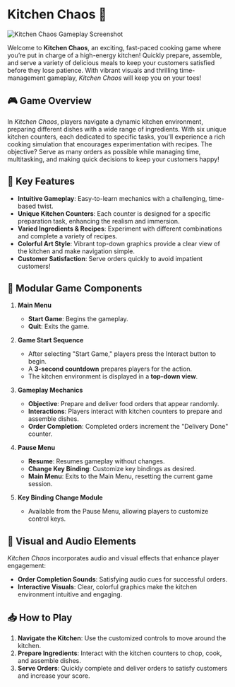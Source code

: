 # Kitchen Chaos 🍲
![Kitchen Chaos Gameplay Screenshot](path/to/your/image.jpg)

Welcome to **Kitchen Chaos**, an exciting, fast-paced cooking game where you’re put in charge of a high-energy kitchen! Quickly prepare, assemble, and serve a variety of delicious meals to keep your customers satisfied before they lose patience. With vibrant visuals and thrilling time-management gameplay, *Kitchen Chaos* will keep you on your toes!

## 🎮 Game Overview
In *Kitchen Chaos*, players navigate a dynamic kitchen environment, preparing different dishes with a wide range of ingredients. With six unique kitchen counters, each dedicated to specific tasks, you'll experience a rich cooking simulation that encourages experimentation with recipes. The objective? Serve as many orders as possible while managing time, multitasking, and making quick decisions to keep your customers happy!

## 🌟 Key Features
- **Intuitive Gameplay**: Easy-to-learn mechanics with a challenging, time-based twist.
- **Unique Kitchen Counters**: Each counter is designed for a specific preparation task, enhancing the realism and immersion.
- **Varied Ingredients & Recipes**: Experiment with different combinations and complete a variety of recipes.
- **Colorful Art Style**: Vibrant top-down graphics provide a clear view of the kitchen and make navigation simple.
- **Customer Satisfaction**: Serve orders quickly to avoid impatient customers!

## 🔧 Modular Game Components
1. **Main Menu**
   - **Start Game**: Begins the gameplay.
   - **Quit**: Exits the game.

2. **Game Start Sequence**
   - After selecting "Start Game," players press the Interact button to begin.
   - A **3-second countdown** prepares players for the action.
   - The kitchen environment is displayed in a **top-down view**.

3. **Gameplay Mechanics**
   - **Objective**: Prepare and deliver food orders that appear randomly.
   - **Interactions**: Players interact with kitchen counters to prepare and assemble dishes.
   - **Order Completion**: Completed orders increment the "Delivery Done" counter.

4. **Pause Menu**
   - **Resume**: Resumes gameplay without changes.
   - **Change Key Binding**: Customize key bindings as desired.
   - **Main Menu**: Exits to the Main Menu, resetting the current game session.

5. **Key Binding Change Module**
   - Available from the Pause Menu, allowing players to customize control keys.

## 🎨 Visual and Audio Elements
*Kitchen Chaos* incorporates audio and visual effects that enhance player engagement:
- **Order Completion Sounds**: Satisfying audio cues for successful orders.
- **Interactive Visuals**: Clear, colorful graphics make the kitchen environment intuitive and engaging.

## 📥 How to Play
1. **Navigate the Kitchen**: Use the customized controls to move around the kitchen.
2. **Prepare Ingredients**: Interact with the kitchen counters to chop, cook, and assemble dishes.
3. **Serve Orders**: Quickly complete and deliver orders to satisfy customers and increase your score.
